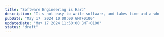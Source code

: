```yaml
---
title: "Software Engineering is Hard"
description: "It's not easy to write software, and takes time and a whole lot of hard work to become good at it."
pubDate: "May 17  2024 10:00:00 GMT+0100"
updatedDate: "May 17 2024 11:50:00 GMT+0100"
status: "draft"
---
```

